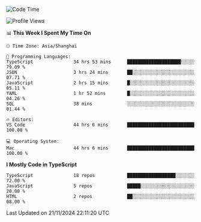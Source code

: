 <!--START_SECTION:waka-->
![Code Time](http://img.shields.io/badge/Code%20Time-6%2C934%20hrs%2017%20mins-blue)

![Profile Views](http://img.shields.io/badge/Profile%20Views-0-blue)

📊 **This Week I Spent My Time On** 

```text
🕑︎ Time Zone: Asia/Shanghai

💬 Programming Languages: 
TypeScript               34 hrs 53 mins      ████████████████████░░░░░   79.09 % 
JSON                     3 hrs 24 mins       ██░░░░░░░░░░░░░░░░░░░░░░░   07.71 % 
JavaScript               2 hrs 15 mins       █░░░░░░░░░░░░░░░░░░░░░░░░   05.11 % 
YAML                     1 hr 52 mins        █░░░░░░░░░░░░░░░░░░░░░░░░   04.26 % 
SQL                      38 mins             ░░░░░░░░░░░░░░░░░░░░░░░░░   01.44 % 

🔥 Editors: 
VS Code                  44 hrs 6 mins       █████████████████████████   100.00 % 

💻 Operating System: 
Mac                      44 hrs 6 mins       █████████████████████████   100.00 % 
```

**I Mostly Code in TypeScript** 

```text
TypeScript               18 repos            ██████████████████░░░░░░░   72.00 % 
JavaScript               5 repos             █████░░░░░░░░░░░░░░░░░░░░   20.00 % 
HTML                     2 repos             ██░░░░░░░░░░░░░░░░░░░░░░░   08.00 % 
```




 Last Updated on 21/11/2024 22:11:20 UTC
<!--END_SECTION:waka-->
